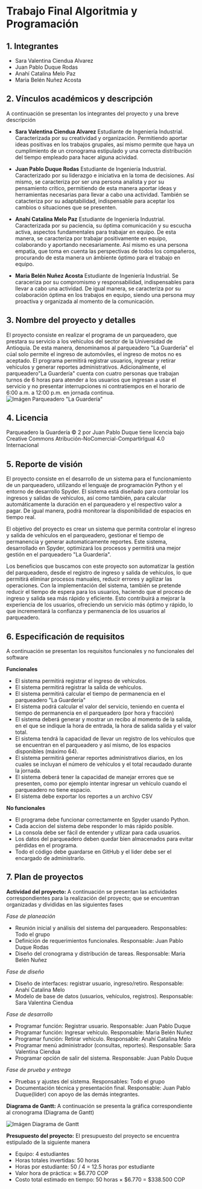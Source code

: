 # Trabajo Final Algoritmia y Programación

## 1. Integrantes
- Sara Valentina Ciendua Alvarez
- Juan Pablo Duque Rodas
- Anahí Catalina Melo Paz
- Maria Belén Nuñez Acosta

## 2. Vínculos académicos y descripción
A continuación se presentan los integrantes del proyecto y una breve descripción

- **Sara Valentina Ciendua Alvarez**
Estudiante de Ingeniería Industrial. Caracterizada por su creatividad y organización. Permitiendo aportar ideas positivas en los trabajos grupales, así mismo permite que haya un cumplimiento de un cronograma estipulado y una correcta distribución del tiempo empleado para hacer alguna acividad. 

- **Juan Pablo Duque Rodas**
Estudiante de Ingeniería Industrial. Caracterizado por su liderazgo e iniciativa en la toma de decisiones. Así mismo, se caracteriza por ser una persona analista y por su pensamiento crítico, permitiendo de esta manera aportar ideas y herramientas necesarias para llevar a cabo una actividad. También se catacteriza por su adaptabilidad, indispensable para aceptar los cambios o situaciones que se presenten.

- **Anahí Catalina Melo Paz**
Estudiante de Ingeniería Industrial. Caracterizada por su paciencia, su óptima comunicación y su escucha activa, aspectos fundamentales para trabajar en equipo. De esta manera, se caracteriza por trabajar positivamente en equipo, colaborando y aportando necesariamente. Así mismo es una persona empatía, que toma en cuenta las perspectivas de todos los compañeros, procurando de esta manera un ámbiente óptimo para el trabajo en equipo.

- **Maria Belén Nuñez Acosta**
Estudiante de Ingeniería Industrial. Se caraceriza por su compromismo y responsabilidad, indispensables para llevar a cabo una actividad. De igual manera, se caracteriza por su colaboración óptima en los trabajos en equipo, siendo una persona muy proactiva y organizada al momento de la comunicación.

## 3. Nombre del proyecto y detalles
El proyecto consiste en realizar el programa de un parqueadero, que prestara su servicio a los vehículos del sector de la Universidad de Antioquia. De esta manera, denominamos al parqueadero "La Guardería" el cúal solo permite el ingreso de automóviles, el ingreso de motos no es aceptado. El programa permitirá registrar usuarios, ingresar y retirar vehículos y generar reportes administrativos. Adicionalmente, el parqueadero"La Guardería" cuenta con cuatro personas que trabajan turnos de 6 horas para atender a los usuarios que ingresan a usar el servicio y no presentar interrupciones ni contratiempos en el horario de 6:00 a.m. a 12:00 p.m. en jornada continua. 
![Imágen Parqueadero "La Guardería"]([https://github.com/user-attachments/assets/9a5e355f-f17e-4746-ab6c-ed9c3f790686])


## 4. Licencia
Parqueadero la Guardería © 2 por Juan Pablo Duque tiene licencia bajo Creative Commons Atribución-NoComercial-CompartirIgual 4.0 Internacional 

## 5. Reporte de visión
El proyecto consiste en el desarrollo de un sistema para el funcionamiento de un parqueadero, utilizando el lenguaje de programación Python y el entorno de desarrollo Spyder. El sistema está diseñado para controlar los ingresos y salidas de vehículos, así como también, para calcular automáticamente la duración en el parqueadero y el respectivo valor a pagar. De igual manera, podrá monitorear la disponibilidad de espacios en tiempo real.

El objetivo del proyecto es crear un sistema que permita controlar el ingreso y salida de vehículos en el parqueadero, gestionar el tiempo de permanencia y generar automaticamente reportes. Este sistema, desarrollado en Spyder, optimizará los procesos y permitirá una mejor gestión en el parqueadero "La Guardería".

Los beneficios que buscamos con este proyecto son automatizar la gestión del parqueadero, desde el registro de ingreso y salida de vehículos, lo que permitirá eliminar procesos manuales, reducir errores y agilizar las operaciones. Con la implementación del sistema, también se pretende reducir el tiempo de espera para los usuarios, haciendo que el proceso de ingreso y salida sea más rápido y eficiente. Esto contribuirá a mejorar la experiencia de los usuarios, ofreciendo un servicio más óptimo y rápido, lo que incrementará la confianza y permanencia de los usuarios al parqueadero.

## 6. Especificación de requisitos
A continuación se presentan los requisitos funcionales y no funcionales del software

**Funcionales**
- El sistema permitirá registrar el ingreso de vehículos.
- El sistema permitirá registrar la salida de vehículos.
- El sistema permitirá calcular el tiempo de permanencia en el parqueadero "La Guardería"
- El sistema podrá calcular el valor del servicio, teniendo en cuenta el tiempo de permanencia en el parqueadero (por hora y fracción)
- El sistema deberá generar y mostrar un recibo al momento de la salida, en el que se indique la hora de entrada, la hora de salida salida y el valor total.
- El sistema tendrá la capacidad de llevar un registro de los vehículos que se encuentran en el parqueadero y así mismo, de los espacios disponibles (máximo 64).
- El sistema permitirá generar reportes administrativos diarios, en los cuales se incluyan el número de vehículos y el total recaudado durante la jornada.
- El sistema deberá tener la capacidad de manejar errores que se presenten, como por ejemplo intentar ingresar un vehículo cuando el parqueadero no tiene espacio.
- El sistema debe exportar los reportes a un archivo CSV
  
**No funcionales**
- El programa debe funcionar correctamente en Spyder usando Python.
- Cada accion del sistema debe responder lo más rápido posible.
- La consola debe ser fácil de entender y utlizar para cada usuarios.
- Los datos del parqueadero deben quedar bien almacenados para evitar pérdidas en el programa.
- Todo el código debe guardarse en GitHub y el lider debe ser el encargado de administrarlo.
  
## 7. Plan de proyectos
**Actividad del proyecto:**
A continuación se presentan las actividades correspondientes para la realización del proyecto; que se encuentran organizadas y divididas en las siguientes fases

*Fase de planeación*
  
- Reunión inicial y análisis del sistema del parqueadero. Responsables: Todo el grupo
- Definición de requerimientos funcionales. Responsable: Juan Pablo Duque Rodas
- Diseño del cronograma y distribución de tareas. Responsable: Maria Belén Nuñez
  
*Fase de diseño*
  
- Diseño de interfaces: registrar usuario, ingreso/retiro. Responsable: Anahí Catalina Melo
- Modelo de base de datos (usuarios, vehículos, registros). Responsable: Sara Valentina Ciendua
  
*Fase de desarrollo*

- Programar función: Registrar usuario. Responsable:	Juan Pablo Duque
- Programar función: Ingresar vehículo. Responsable: Maria Belén Nuñez
- Programar función: Retirar vehículo. Responsable: Anahí Catalina Melo
- Programar menú administrador (consultas, reportes). Responsable:	Sara Valentina Ciendua
- Programar opción de salir del sistema. Responsable:	Juan Pablo Duque

*Fase de prueba y entrega*
  
- Pruebas y ajustes del sistema. Responsables: Todo el grupo
- Documentación técnica y presentación final. Responsable: Juan Pablo Duque(líder) con apoyo de las demás integrantes.

**Diagrama de Gantt:**
A continuación se presenta la gráfica correspondiente al cronograma (Diagrama de Gantt)

![Imágen Diagrama de Gantt]([https://github.com/user-attachments/assets/7dbfa5d4-3bcb-48b6-bc32-9d84ee90a9c2])

**Presupuesto del proyecto:**
  El presupuesto del proyecto se encuentra estipulado de la siguiente manera
  
- Equipo: 4 estudiantes
- Horas totales invertidas: 50 horas
- Horas por estudiante: 50 / 4 = 12.5 horas por estudiante
- Valor hora de práctica: ≈ $6.770 COP
- Costo total estimado en tiempo: 50 horas × $6.770 = $338.500 COP
